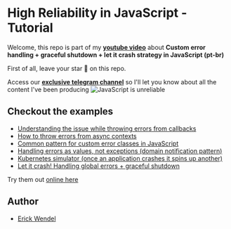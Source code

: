 # High Reliability in JavaScript - Tutorial

Welcome, this repo is part of my [**youtube video**](https://youtu.be/iC_tKAyLeag?si=Pz2SXwOM3t9VkbVZ) about **Custom error handling + graceful shutdown + let it crash strategy in JavaScript (pt-br)**

First of all, leave your star 🌟 on this repo.

Access our [**exclusive telegram channel**](https://t.me/ErickWendelContentHub) so I'll let you know about all the content I've been producing 
![JavaScript is unreliable](https://github.com/ErickWendel/high-reliability-js/assets/8060102/3685122f-b2a2-4f50-9b40-418c6d0b1be0)

## Checkout the examples
- [Understanding the issue while throwing errors from callbacks](./01-throw-context-err.js)
- [How to throw errors from async contexts](./01-throw-context-solution.js)
- [Common pattern for custom error classes in JavaScript](./02-custom-exception-err.js)
- [Handling errors as values, not exceptions (domain notification pattern)](./02-custom-exception-solution.js)
- [Kubernetes simulator (once an application crashes it spins up another)](./03.1-kubernetes-simulator.js)
- [Let it crash! Handling global errors + graceful shutdown](./03.2-server-let-it-crash.js)

Try them out [online here](https://gitpod.io#snapshot/c0f01607-ecd2-4a66-81d5-13f1a9fcb0b6)

## Author
- [Erick Wendel](https://linktr.ee/erickwendel)
